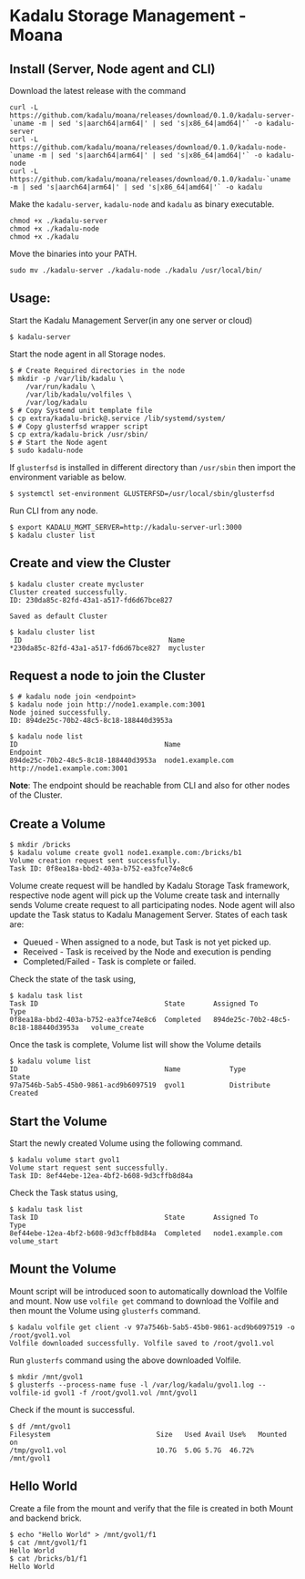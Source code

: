 # Kadalu Storage Management - Moana

## Install (Server, Node agent and CLI)

Download the latest release with the command

```
curl -L https://github.com/kadalu/moana/releases/download/0.1.0/kadalu-server-`uname -m | sed 's|aarch64|arm64|' | sed 's|x86_64|amd64|'` -o kadalu-server
curl -L https://github.com/kadalu/moana/releases/download/0.1.0/kadalu-node-`uname -m | sed 's|aarch64|arm64|' | sed 's|x86_64|amd64|'` -o kadalu-node
curl -L https://github.com/kadalu/moana/releases/download/0.1.0/kadalu-`uname -m | sed 's|aarch64|arm64|' | sed 's|x86_64|amd64|'` -o kadalu
```

Make the `kadalu-server`, `kadalu-node` and `kadalu` as binary executable.

```
chmod +x ./kadalu-server
chmod +x ./kadalu-node
chmod +x ./kadalu
```

Move the binaries into your PATH.

```
sudo mv ./kadalu-server ./kadalu-node ./kadalu /usr/local/bin/
```

## Usage:

Start the Kadalu Management Server(in any one server or cloud)

```
$ kadalu-server
```

Start the node agent in all Storage nodes.

```
$ # Create Required directories in the node
$ mkdir -p /var/lib/kadalu \
    /var/run/kadalu \
    /var/lib/kadalu/volfiles \
    /var/log/kadalu
$ # Copy Systemd unit template file
$ cp extra/kadalu-brick@.service /lib/systemd/system/
$ # Copy glusterfsd wrapper script
$ cp extra/kadalu-brick /usr/sbin/
$ # Start the Node agent
$ sudo kadalu-node
```

If `glusterfsd` is installed in different directory than `/usr/sbin` then import the environment variable as below.

```
$ systemctl set-environment GLUSTERFSD=/usr/local/sbin/glusterfsd
```

Run CLI from any node.

```
$ export KADALU_MGMT_SERVER=http://kadalu-server-url:3000
$ kadalu cluster list
```

## Create and view the Cluster

```
$ kadalu cluster create mycluster
Cluster created successfully.
ID: 230da85c-82fd-43a1-a517-fd6d67bce827

Saved as default Cluster

$ kadalu cluster list
 ID                                    Name
*230da85c-82fd-43a1-a517-fd6d67bce827  mycluster
```

## Request a node to join the Cluster

```
$ # kadalu node join <endpoint>
$ kadalu node join http://node1.example.com:3001
Node joined successfully.
ID: 894de25c-70b2-48c5-8c18-188440d3953a

$ kadalu node list
ID                                    Name                       Endpoint
894de25c-70b2-48c5-8c18-188440d3953a  node1.example.com          http://node1.example.com:3001
```

**Note**: The endpoint should be reachable from CLI and also for other nodes of the Cluster.

## Create a Volume

```
$ mkdir /bricks
$ kadalu volume create gvol1 node1.example.com:/bricks/b1
Volume creation request sent successfully.
Task ID: 0f8ea18a-bbd2-403a-b752-ea3fce74e8c6
```

Volume create request will be handled by Kadalu Storage Task framework, respective node agent will pick up the Volume create task and internally sends Volume create request to all participating nodes. Node agent will also update the Task status to Kadalu Management Server. States of each task are:

* Queued - When assigned to a node, but Task is not yet picked up.
* Received - Task is received by the Node and execution is pending
* Completed/Failed - Task is complete or failed.

Check the state of the task using,

```
$ kadalu task list
Task ID                               State       Assigned To                            Type
0f8ea18a-bbd2-403a-b752-ea3fce74e8c6  Completed   894de25c-70b2-48c5-8c18-188440d3953a   volume_create
```

Once the task is complete, Volume list will show the Volume details

```
$ kadalu volume list
ID                                    Name            Type            State
97a7546b-5ab5-45b0-9861-acd9b6097519  gvol1           Distribute      Created
```

## Start the Volume

Start the newly created Volume using the following command.

```
$ kadalu volume start gvol1
Volume start request sent successfully.
Task ID: 8ef44ebe-12ea-4bf2-b608-9d3cffb8d84a
```

Check the Task status using,

```
$ kadalu task list
Task ID                               State       Assigned To           Type
8ef44ebe-12ea-4bf2-b608-9d3cffb8d84a  Completed   node1.example.com     volume_start
```

## Mount the Volume

Mount script will be introduced soon to automatically download the Volfile and mount. Now use `volfile get` command to download the Volfile and then mount the Volume using `glusterfs` command.

```
$ kadalu volfile get client -v 97a7546b-5ab5-45b0-9861-acd9b6097519 -o /root/gvol1.vol
Volfile downloaded successfully. Volfile saved to /root/gvol1.vol
```

Run `glusterfs` command using the above downloaded Volfile.

```
$ mkdir /mnt/gvol1
$ glusterfs --process-name fuse -l /var/log/kadalu/gvol1.log --volfile-id gvol1 -f /root/gvol1.vol /mnt/gvol1
```

Check if the mount is successful.

```
$ df /mnt/gvol1
Filesystem                          Size   Used Avail Use%   Mounted on
/tmp/gvol1.vol                      10.7G  5.0G 5.7G  46.72% /mnt/gvol1
```

## Hello World

Create a file from the mount and verify that the file is created in both Mount and backend brick.

```
$ echo "Hello World" > /mnt/gvol1/f1
$ cat /mnt/gvol1/f1
Hello World
$ cat /bricks/b1/f1
Hello World
```
